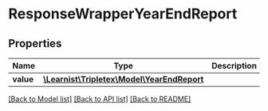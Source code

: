 # ResponseWrapperYearEndReport

## Properties
Name | Type | Description | Notes
------------ | ------------- | ------------- | -------------
**value** | [**\Learnist\Tripletex\Model\YearEndReport**](YearEndReport.md) |  | [optional] 

[[Back to Model list]](../../README.md#documentation-for-models) [[Back to API list]](../../README.md#documentation-for-api-endpoints) [[Back to README]](../../README.md)

